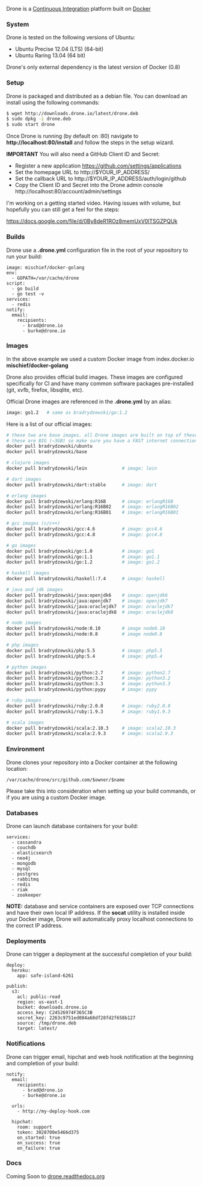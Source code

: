 Drone is a [Continuous Integration](http://en.wikipedia.org/wiki/Continuous_integration) platform built on [Docker](https://www.docker.io/)

### System

Drone is tested on the following versions of Ubuntu:

* Ubuntu Precise 12.04 (LTS) (64-bit)
* Ubuntu Raring 13.04 (64 bit)

Drone's only external dependency is the latest version of Docker (0.8)

### Setup

Drone is packaged and distributed as a debian file. You can download an install
using the following commands:

```sh
$ wget http://downloads.drone.io/latest/drone.deb
$ sudo dpkg -i drone.deb
$ sudo start drone
```

Once Drone is running (by default on :80) navigate to **http://localhost:80/install**
and follow the steps in the setup wizard.

**IMPORTANT** You will also need a GitHub Client ID and Secret:

* Register a new application https://github.com/settings/applications
* Set the homepage URL to http://$YOUR_IP_ADDRESS/
* Set the callback URL to http://$YOUR_IP_ADDRESS/auth/login/github
* Copy the Client ID and Secret into the Drone admin console http://localhost:80/account/admin/settings

I'm working on a getting started video. Having issues with volume, but hopefully
you can still get a feel for the steps:

https://docs.google.com/file/d/0By8deR1ROz8memUxV0lTSGZPQUk

### Builds

Drone use a **.drone.yml** configuration file in the root of your
repository to run your build:

```
image: mischief/docker-golang
env:
  - GOPATH=/var/cache/drone
script:
  - go build
  - go test -v
services:
  - redis
notify:
  email:
    recipients:
      - brad@drone.io
      - burke@drone.io
```

### Images

In the above example we used a custom Docker image from index.docker.io **mischief/docker-golang**

Drone also provides official build images. These images are configured specifically for CI and
have many common software packages pre-installed (git, xvfb, firefox, libsqlite, etc).

Official Drone images are referenced in the **.drone.yml** by an alias:

```sh
image: go1.2   # same as bradrydzewski/go:1.2
```

Here is a list of our official images:

```sh
# these two are base images. all Drone images are built on top of these
# these are BIG (~3GB) so make sure you have a FAST internet connection
docker pull bradrydzewski/ubuntu
docker pull bradrydzewski/base

# clojure images
docker pull bradrydzewski/lein             # image: lein

# dart images
docker pull bradrydzewski/dart:stable      # image: dart

# erlang images
docker pull bradrydzewski/erlang:R16B      # image: erlangR16B
docker pull bradrydzewski/erlang:R16B02    # image: erlangR16B02
docker pull bradrydzewski/erlang:R16B01    # image: erlangR16B01

# gcc images (c/c++)
docker pull bradrydzewski/gcc:4.6          # image: gcc4.6
docker pull bradrydzewski/gcc:4.8          # image: gcc4.8

# go images
docker pull bradrydzewski/go:1.0           # image: go1
docker pull bradrydzewski/go:1.1           # image: go1.1
docker pull bradrydzewski/go:1.2           # image: go1.2

# haskell images
docker pull bradrydzewski/haskell:7.4      # image: haskell

# java and jdk images
docker pull bradrydzewski/java:openjdk6    # image: openjdk6
docker pull bradrydzewski/java:openjdk7    # image: openjdk7
docker pull bradrydzewski/java:oraclejdk7  # image: oraclejdk7
docker pull bradrydzewski/java:oraclejdk8  # image: oraclejdk8

# node images
docker pull bradrydzewski/node:0.10        # image node0.10
docker pull bradrydzewski/node:0.8         # image node0.8

# php images
docker pull bradrydzewski/php:5.5          # image: php5.5
docker pull bradrydzewski/php:5.4          # image: php5.4

# python images
docker pull bradrydzewski/python:2.7       # image: python2.7
docker pull bradrydzewski/python:3.2       # image: python3.2
docker pull bradrydzewski/python:3.3       # image: python3.3
docker pull bradrydzewski/python:pypy      # image: pypy

# ruby images
docker pull bradrydzewski/ruby:2.0.0       # image: ruby2.0.0
docker pull bradrydzewski/ruby:1.9.3       # image: ruby1.9.3

# scala images
docker pull bradrydzewski/scala:2.10.3     # image: scala2.10.3
docker pull bradrydzewski/scala:2.9.3      # image: scala2.9.3

```

### Environment

Drone clones your repository into a Docker container
at the following location:

```
/var/cache/drone/src/github.com/$owner/$name
```

Please take this into consideration when setting up your build commands, or
if you are using a custom Docker image.

### Databases

Drone can launch database containers for your build: 

```
services:
  - cassandra
  - couchdb
  - elasticsearch
  - neo4j
  - mongodb
  - mysql
  - postgres
  - rabbitmq
  - redis
  - riak
  - zookeeper
```

**NOTE:** database and service containers are exposed over TCP connections and
have their own local IP address. If the **socat** utility is installed inside your
Docker image, Drone will automatically proxy localhost connections to the correct
IP address.

### Deployments

Drone can trigger a deployment at the successful completion of your build:

```
deploy:
  heroku:
    app: safe-island-6261

publish:
  s3:
    acl: public-read
    region: us-east-1
    bucket: downloads.drone.io
    access_key: C24526974F365C3B
    secret_key: 2263c9751ed084a68df28fd2f658b127
    source: /tmp/drone.deb
    target: latest/

```

### Notifications

Drone can trigger email, hipchat and web hook notification at the beginning and
completion of your build:

```
notify:
  email:
    recipients:
      - brad@drone.io
      - burke@drone.io

  urls:
    - http://my-deploy-hook.com

  hipchat:
    room: support
    token: 3028700e5466d375
    on_started: true
    on_success: true
    on_failure: true
```

### Docs

Coming Soon to [drone.readthedocs.org](http://drone.readthedocs.org/)


